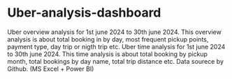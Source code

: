# Uber-analysis-dashboard
Uber overview analysis for 1st june 2024 to 30th june 2024. This overview analysis is about total booking in by day, most frequent pickup points, payment type, day trip or nigth trip etc.
Uber time analysis for 1st june 2024 to 30th june 2024. This time analysis is about total booking by pickup month, total bookings by day name, total trip distance etc.
Data sourece by Github. (MS Excel + Power BI)
